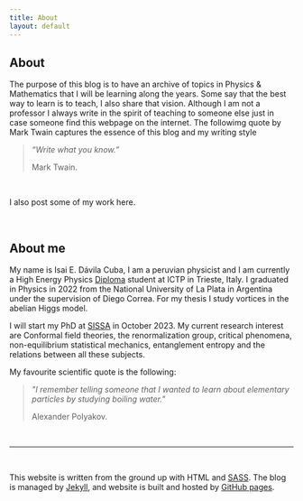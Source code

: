 ```yaml
---
title: About
layout: default
---
```


## About

The purpose of this blog is to have an archive of topics in Physics & Mathematics that I will be learning along the years.  Some say that the best way to learn is to teach, I also share that vision. Although I am not a professor I always write in the spirit of teaching to someone else just in case someone find this webpage on the internet. The followimg quote by Mark Twain captures the essence of this blog and my writing style

> *“Write what you know.”*
>
> Mark Twain.

<br>

I also post some of my work here.

<br>


## About me

My name is Isai E. Dávila Cuba, I am a peruvian physicist and I am currently a High Energy Physics [Diploma](https://diploma.ictp.it/) student at ICTP in Trieste, Italy. I graduated in Physics in 2022 from the National University of La Plata in Argentina under the supervision of Diego Correa. For my thesis I study vortices in the abelian Higgs model.

I will start my PhD at [SISSA](https://www.statphys.sissa.it/wordpress/) in October 2023. My current research interest are Conformal field theories, the renormalization group, critical phenomena, non-equilibrium statistical mechanics, entanglement entropy and the relations between all these subjects. 

My favourite scientific quote is the following:

> *"I remember telling someone that I wanted to learn about elementary particles by studying boiling water."*
>
> Alexander Polyakov.


<br>

<hr>

<br>

This website is written from the ground up with HTML and
[SASS](https://sass-lang.com/). The blog is
managed by [Jekyll](https://jekyllrb.com/), and website is built and hosted by
[GitHub pages](https://pages.github.com/).
